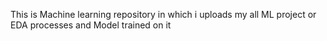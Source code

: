 This is Machine learning repository in which i uploads my all ML project or EDA processes and Model trained on it
